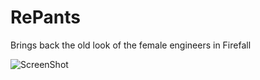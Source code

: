 # RePants
Brings back the old look of the female engineers in Firefall

![ScreenShot](http://i.imgur.com/E2BqDHi.png)